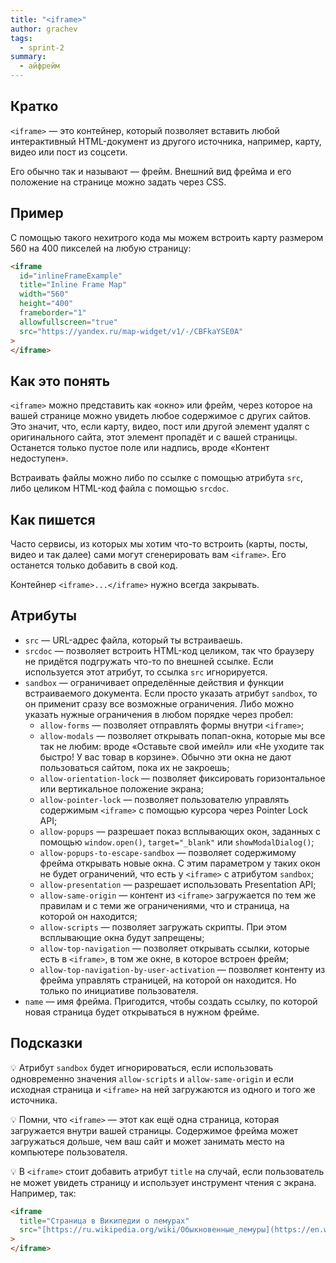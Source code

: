 ```yaml
---
title: "<iframe>"
author: grachev
tags:
  - sprint-2
summary:
  - айфрейм
---
```


## Кратко

`<iframe>` — это контейнер, который позволяет вставить любой интерактивный HTML-документ из другого источника, например, карту, видео или пост из соцсети.

Его обычно так и называют — фрейм. Внешний вид фрейма и его положение на странице можно задать через CSS.

## Пример

С помощью такого нехитрого кода мы можем встроить карту размером 560 на 400 пикселей на любую страницу:

```html
<iframe
  id="inlineFrameExample"
  title="Inline Frame Map"
  width="560"
  height="400"
  frameborder="1"
  allowfullscreen="true"
  src="https://yandex.ru/map-widget/v1/-/CBFkaYSE0A"
>
</iframe>
```

## Как это понять

`<iframe>` можно представить как «окно» или фрейм, через которое на вашей странице можно увидеть любое содержимое с других сайтов. Это значит, что, если карту, видео, пост или другой элемент удалят с оригинального сайта, этот элемент пропадёт и с вашей страницы. Останется только пустое поле или надпись, вроде «Контент недоступен».

Встраивать файлы можно либо по ссылке с помощью атрибута `src`, либо целиком HTML-код файла с помощью `srcdoc`.

## Как пишется

Часто сервисы, из которых мы хотим что-то встроить (карты, посты, видео и так далее) сами могут сгенерировать вам `<iframe>`. Его останется только добавить в свой код.

Контейнер `<iframe>...</iframe>` нужно всегда закрывать.

## Атрибуты

- `src` — URL-адрес файла, который ты встраиваешь.
- `srcdoc` — позволяет встроить HTML-код целиком, так что браузеру не придётся подгружать что-то по внешней ссылке. Если используется этот атрибут, то ссылка `src` игнорируется.
- `sandbox` — ограничивает определённые действия и функции встраиваемого документа. Если просто указать атрибут `sandbox`, то он применит сразу все возможные ограничения. Либо можно указать нужные ограничения в любом порядке через пробел:
  - `allow-forms` — позволяет отправлять формы внутри `<iframe>`;
  - `allow-modals` — позволяет открывать попап-окна, которые мы все так не любим: вроде «Оставьте свой имейл» или «Не уходите так быстро! У вас товар в корзине». Обычно эти окна не дают пользоваться сайтом, пока их не закроешь;
  - `allow-orientation-lock` — позволяет фиксировать горизонтальное или вертикальное положение экрана;
  - `allow-pointer-lock` — позволяет пользователю управлять содержимым `<iframe>` с помощью курсора через Pointer Lock API;
  - `allow-popups` — разрешает показ всплывающих окон, заданных с помощью `window.open()`, `target="_blank"` или `showModalDialog()`;
  - `allow-popups-to-escape-sandbox` — позволяет содержимому фрейма открывать новые окна. С этим параметром у таких окон не будет ограничений, что есть у `<iframe>` с атрибутом `sandbox`;
  - `allow-presentation` — разрешает использовать Presentation API;
  - `allow-same-origin` — контент из `<iframe>` загружается по тем же правилам и с теми же ограничениями, что и страница, на которой он находится;
  - `allow-scripts` — позволяет загружать скрипты. При этом всплывающие окна будут запрещены;
  - `allow-top-navigation` — позволяет открывать ссылки, которые есть в `<iframe>`, в том же окне, в которое встроен фрейм;
  - `allow-top-navigation-by-user-activation` — позволяет контенту из фрейма управлять страницей, на которой он находится. Но только по инициативе пользователя.
- `name` — имя фрейма. Пригодится, чтобы создать ссылку, по которой новая страница будет открываться в нужном фрейме.

## Подсказки

💡 Атрибут `sandbox` будет игнорироваться, если использовать одновременно значения `allow-scripts` и `allow-same-origin` и если исходная страница и `<iframe>` на ней загружаются из одного и того же источника.

💡 Помни, что `<iframe>` — этот как ещё одна страница, которая загружается внутри вашей страницы. Содержимое фрейма может загружаться дольше, чем ваш сайт и может занимать место на компьютере пользователя.

💡 В `<iframe>` стоит добавить атрибут `title` на случай, если пользователь не может увидеть страницу и использует инструмент чтения с экрана. Например, так:

```html
<iframe
  title="Страница в Википедии о лемурах"
  src="[https://ru.wikipedia.org/wiki/Обыкновенные_лемуры](https://en.wikipedia.org/wiki/Avocado)"
>
</iframe>
```
